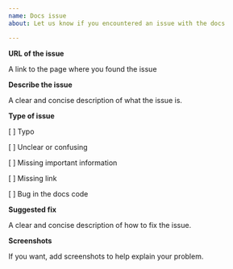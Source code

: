 ```yaml
---
name: Docs issue
about: Let us know if you encountered an issue with the docs

---
```


**URL of the issue**

A link to the page where you found the issue


**Describe the issue**

A clear and concise description of what the issue is.


**Type of issue**

[ ] Typo

[ ] Unclear or confusing

[ ] Missing important information

[ ] Missing link

[ ] Bug in the docs code


**Suggested fix**

A clear and concise description of how to fix the issue.


**Screenshots**

If you want, add screenshots to help explain your problem.

